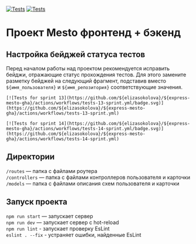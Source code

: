 [![Tests](https://github.com/elizasokolova/express-mesto-gha/actions/workflows/tests-13-sprint.yml/badge.svg)](https://github.com/elizasokolova/express-mesto-gha/actions/workflows/tests-13-sprint.yml) [![Tests](https://github.com/elizasokolova/express-mesto-gha/actions/workflows/tests-14-sprint.yml/badge.svg)](https://github.com/elizasokolova/express-mesto-gha/actions/workflows/tests-14-sprint.yml)
# Проект Mesto фронтенд + бэкенд



## Настройка бейджей статуса тестов
Перед началом работы над проектом рекомендуется исправить бейджи, отражающие статус прохождения тестов.
Для этого замените разметку бейджей на следующий фрагмент, подставив вместо `${имя_пользователя}` и `${имя_репозитория}` соответствующие значения.

```
[![Tests for sprint 13](https://github.com/${elizasokolova}/${express-mesto-gha}/actions/workflows/tests-13-sprint.yml/badge.svg)](https://github.com/${elizasokolova}/${express-mesto-gha}/actions/workflows/tests-13-sprint.yml) 

[![Tests for sprint 14](https://github.com/${elizasokolova}/${express-mesto-gha}/actions/workflows/tests-14-sprint.yml/badge.svg)](https://github.com/${elizasokolova}/${express-mesto-gha}/actions/workflows/tests-14-sprint.yml)
```


## Директории

`/routes` — папка с файлами роутера  
`/controllers` — папка с файлами контроллеров пользователя и карточки   
`/models` — папка с файлами описания схем пользователя и карточки

## Запуск проекта

`npm run start` — запускает сервер   
`npm run dev` — запускает сервер с hot-reload  
`npm run lint` - запускает проверку EsLint   
`eslint . --fix` - устраняет ошибки, найденные EsLint   

